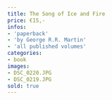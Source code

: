 ```yaml
---
title: The Song of Ice and Fire
price: €15,-
infos:  
- 'paperback'
- 'by George R.R. Martin'
- 'all published volumes'
categories:
- book
images:
- DSC_0220.JPG
- DSC_0219.JPG
sold: true
---
```

